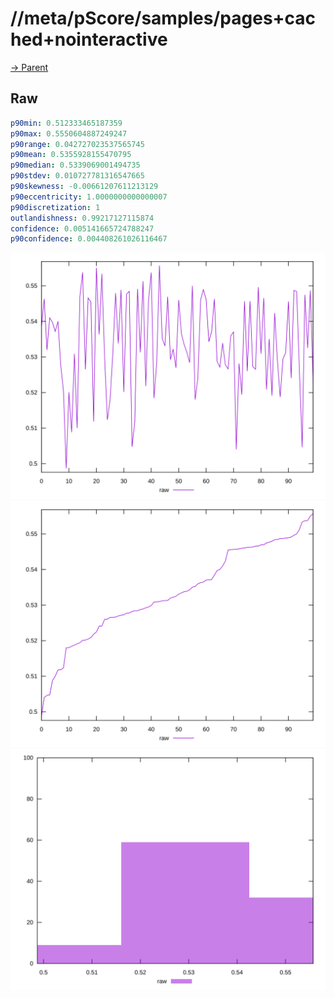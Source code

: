 
# //meta/pScore/samples/pages+cached+nointeractive

[→ Parent](../..)


## Raw


```yaml
p90min: 0.512333465187359
p90max: 0.5550604887249247
p90range: 0.042727023537565745
p90mean: 0.5355928155470795
p90median: 0.5339069001494735
p90stdev: 0.010727781316547665
p90skewness: -0.00661207611213129
p90eccentricity: 1.0000000000000007
p90discretization: 1
outlandishness: 0.99217127115874
confidence: 0.005141665724788247
p90confidence: 0.004408261026116467

```

![PLOT: raw-values](./raw/values.svg)![PLOT: raw-sorted](./raw/sorted.svg)![PLOT: raw-histogram](./raw/histogram.svg)